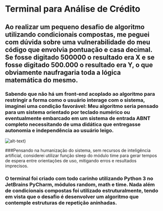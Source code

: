 # Terminal para Análise de Crédito

## Ao realizar um pequeno desafio de algoritmo utilizando condicionais compostas, me peguei com dúvida sobre uma vulnerabilidade do meu código que envolvia pontuação e casa decimal. Se fosse digitado 500000 o resultado era X e se fosse digitado 500.000 o resultado era Y, o que obviamente naufragaria toda a lógica matemática do mesmo.

### Sabendo que não há um front-end acoplado ao algoritmo para restringir a forma como o usuário interage com o sistema, imaginei uma condição favorável: Meu algoritmo seria pensado para um sistema orientado por teclado numérico ou eventualmente embarcado em um sistema de entrada ABNT completo necessitando de uma didática que entregasse autonomia e independência ao usuário leigo.

![alt-text](https://i.imgur.com/Skd9VYk.gif))

###Pensando na humanização do sistema, sem recursos de inteligência artificial, considerei utilizar função sleep do módulo time para gerar tempos de espera entre orientações de uso, mitigando erros e resultados imprecisos. 

### O terminal foi criado com todo carinho utilizando Python 3 no JetBrains PyCharm, módulos random, math e time. Nada além de condicionais compostas foi utilizado estruturalmente, tendo em vista que o desafio é desenvolver um algoritmo que contemple estruturas de repetição aninhadas.

